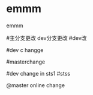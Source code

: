 # emmm
emmm

#主分支更改
dev分支更改
#dev改


#dev c hangge

#masterchange

#dev change in sts1
#stss

@master online change

